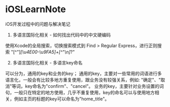 # iOSLearnNote

iOS开发过程中的问题与解决笔记

1. 多语言国际化相关 - 如何找出代码中的中文硬编码

使用Xcode的全局搜索，切换搜索模式到 Find > Regular Express，进行正则搜索
"[^"]*[\u4E00-\u9FA5]+[^"\n]*?"

2. 多语言国际化相关 - 多语言key命名

可以分为，通用的key和业务的key；
通用的key，主要对一些常用的词语进行多语言化，一般会有比较多地方重复使用，跟业务没有较强关系，例如: "确定"、"取消"等词，key命名为"confirm"、"cancel"。
业务的key，主要针对业务设置的词句，一般只在特定的地方使用，几乎不重复使用，key的命名可以与使用地方相关，例如主页的标题的key可以命名为"home_title"。
